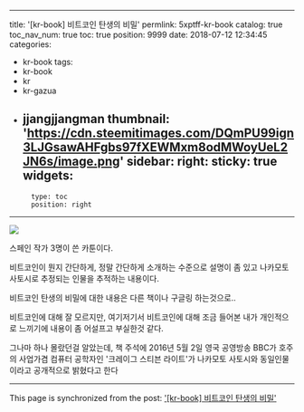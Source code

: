 
---
title: '[kr-book] 비트코인 탄생의 비밀'
permlink: 5xptff-kr-book
catalog: true
toc_nav_num: true
toc: true
position: 9999
date: 2018-07-12 12:34:45
categories:
- kr-book
tags:
- kr-book
- kr
- kr-gazua
- jjangjjangman
thumbnail: 'https://cdn.steemitimages.com/DQmPU99ign3LJGsawAHFgbs97fXEWMxm8odMWoyUeL2JN6s/image.png'
sidebar:
    right:
        sticky: true
widgets:
    -
        type: toc
        position: right
---


![](https://cdn.steemitimages.com/DQmPU99ign3LJGsawAHFgbs97fXEWMxm8odMWoyUeL2JN6s/image.png)


스페인 작가 3명이 쓴 카툰이다.

비트코인이 뭔지 간단하게, 정말 간단하게
소개하는 수준으로 설명이 좀 있고
나카모토 사토시로 추정되는
인물을 추적하는 내용이다.

비트코인 탄생의 비밀에 대한 내용은 
다른 책이나 구글링 하는것으로..

비트코인에 대해 잘 모르지만,
여기저기서 비트코인에 대해 조금 들어본 
내가 개인적으로 느끼기에
내용이 좀 어설프고 부실한것 같다.

그나마 하나 몰랐던걸 알았는데,
책 주석에 2016년 5월 2일 
영국 공영방송 BBC가 
호주의 사업가겸 컴퓨터 공학자인
'크레이그 스티븐 라이트'가 나카모토 사토시와
동일인물이라고 공개적으로 밝혔다고 한다

- - -

This page is synchronized from the post: ['[kr-book] 비트코인 탄생의 비밀'](https://steemit.com/@lucky2015/5xptff-kr-book)
